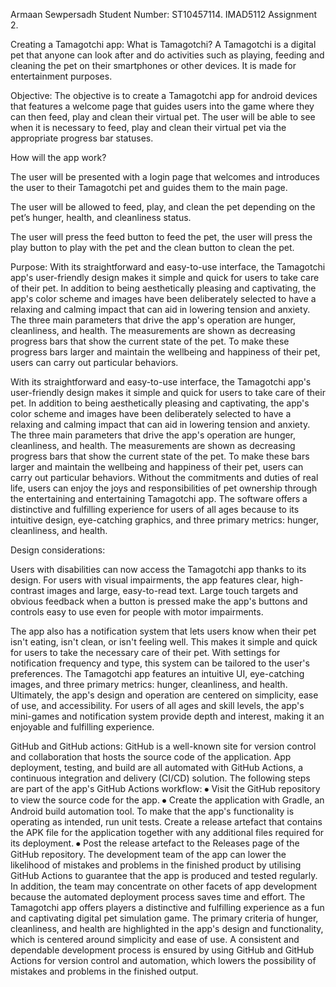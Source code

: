 Armaan Sewpersadh
Student Number: ST10457114.
IMAD5112 Assignment 2.















Creating a Tamagotchi app:
 What is Tamagotchi? 
A Tamagotchi is a digital pet that anyone can look after and do activities such as playing, feeding and cleaning the pet on their smartphones or other devices. It is made for entertainment purposes.

Objective:
The objective is to create a Tamagotchi app for android devices that features a welcome page that guides users into the game where they can then feed, play and clean their virtual pet. The user will be able to see when it is necessary to feed, play and clean their virtual pet via the appropriate progress bar statuses.

How will the app work?

The user will be presented with a login page that welcomes and introduces the user to their Tamagotchi pet and guides them to the main page.

The user will be allowed to feed, play, and clean the pet depending on the pet’s hunger, health, and cleanliness status. 

The user will press the feed button to feed the pet, the user will press the play button to play with the pet and the clean button to clean the pet.






Purpose:
With its straightforward and easy-to-use interface, the Tamagotchi app's user-friendly design makes it simple and quick for users to take care of their pet. In addition to being aesthetically pleasing and captivating, the app's color scheme and images have been deliberately selected to have a relaxing and calming impact that can aid in lowering tension and anxiety. 
The three main parameters that drive the app's operation are hunger, cleanliness, and health. The measurements are shown as decreasing progress bars that show the current state of the pet. To make these progress bars larger and maintain the wellbeing and happiness of their pet, users can carry out particular behaviors. 

With its straightforward and easy-to-use interface, the Tamagotchi app's user-friendly design makes it simple and quick for users to take care of their pet. In addition to being aesthetically pleasing and captivating, the app's color scheme and images have been deliberately selected to have a relaxing and calming impact that can aid in lowering tension and anxiety. 
The three main parameters that drive the app's operation are hunger, cleanliness, and health. The measurements are shown as decreasing progress bars that show the current state of the pet. To make these bars larger and maintain the wellbeing and happiness of their pet, users can carry out particular behaviors. 
Without the commitments and duties of real life, users can enjoy the joys and responsibilities of pet ownership through the entertaining and entertaining Tamagotchi app. The software offers a distinctive and fulfilling experience for users of all ages because to its intuitive design, eye-catching graphics, and three primary metrics: hunger, cleanliness, and health. 






Design considerations:

 
Users with disabilities can now access the Tamagotchi app thanks to its design. For users with visual impairments, the app features clear, high-contrast images and large, easy-to-read text. Large touch targets and obvious feedback when a button is pressed make the app's buttons and controls easy to use even for people with motor impairments. 

 
The app also has a notification system that lets users know when their pet isn't eating, isn't clean, or isn't feeling well. This makes it simple and quick for users to take the necessary care of their pet. With settings for notification frequency and type, this system can be tailored to the user's preferences. 
The Tamagotchi app features an intuitive UI, eye-catching images, and three primary metrics: hunger, cleanliness, and health. Ultimately, the app's design and operation are centered on simplicity, ease of use, and accessibility. For users of all ages and skill levels, the app's mini-games and notification system provide depth and interest, making it an enjoyable and fulfilling experience. 

GitHub and GitHub actions:
GitHub is a well-known site for version control and collaboration that hosts the source code of the application. App deployment, testing, and build are all automated with GitHub Actions, a continuous integration and delivery (CI/CD) solution. 
The following steps are part of the app's GitHub Actions workflow: 
⦁ Visit the GitHub repository to view the source code for the app. 
⦁ Create the application with Gradle, an Android build automation tool. 
To make that the app's functionality is operating as intended, run unit tests. 
Create a release artefact that contains the APK file for the application together with any additional files required for its deployment. 
⦁ Post the release artefact to the Releases page of the GitHub repository. 
The development team of the app can lower the likelihood of mistakes and problems in the finished product by utilising GitHub Actions to guarantee that the app is produced and tested regularly. In addition, the team may concentrate on other facets of app development because the automated deployment process saves time and effort. The Tamagotchi app offers players a distinctive and fulfilling experience as a fun and captivating digital pet simulation game. The primary criteria of hunger, cleanliness, and health are highlighted in the app's design and functionality, which is centered around simplicity and ease of use. A consistent and dependable development process is ensured by using GitHub and GitHub Actions for version control and automation, which lowers the possibility of mistakes and problems in the finished output. 




